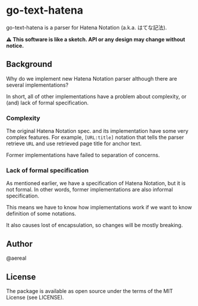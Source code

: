 # go-text-hatena

go-text-hatena is a parser for Hatena Notation (a.k.a. はてな記法).

**:warning: This software is like a sketch. API or any design may change without notice.**

## Background

Why do we implement new Hatena Notation parser although there are several implementations?

In short, all of other implementations have a problem about complexity, or (and) lack of formal specification.

### Complexity

The original Hatena Notation spec. and its implementation have some very complex features.
For example, `[URL:title]` notation that tells the parser retrieve `URL` and use retrieved page title for anchor text.

Former implementations have failed to separation of concerns.

### Lack of formal specification

As mentioned earlier, we have a specification of Hatena Notation, but it is not formal.
In other words, former implementations are also informal specification.

This means we have to know how implementations work if we want to know definition of some notations.

It also causes lost of encapsulation, so changes will be mostly breaking.

## Author

@aereal

## License

The package is available as open source under the terms of the MIT License (see LICENSE).
